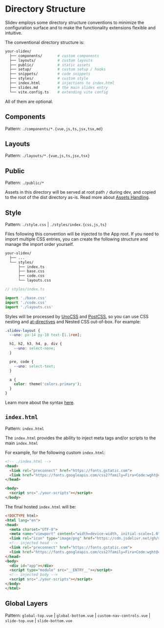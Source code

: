 # Directory Structure

Slidev employs some directory structure conventions to minimize the configuration surface and to make the functionality extensions flexible and intuitive.

The conventional directory structure is:

```bash
your-slidev/
  ├── components/       # custom components
  ├── layouts/          # custom layouts
  ├── public/           # static assets
  ├── setup/            # custom setup / hooks
  ├── snippets/         # code snippets
  ├── styles/           # custom style
  ├── index.html        # injections to index.html
  ├── slides.md         # the main slides entry
  └── vite.config.ts    # extending vite config
```

All of them are optional.

## Components

Pattern: `./components/*.{vue,js,ts,jsx,tsx,md}`

<LinkCard link="guide/component" />

## Layouts

Pattern: `./layouts/*.{vue,js,ts,jsx,tsx}`

<LinkCard link="guide/layout" />

## Public

Pattern: `./public/*`

Assets in this directory will be served at root path `/` during dev, and copied to the root of the dist directory as-is. Read more about [Assets Handling](../guide/faq#assets-handling).

## Style

Pattern: `./style.css` | `./styles/index.{css,js,ts}`

Files following this convention will be injected to the App root. If you need to import multiple CSS entries, you can create the following structure and manage the import order yourself.

```bash
your-slidev/
  ├── ...
  └── styles/
      ├── index.ts
      ├── base.css
      ├── code.css
      └── layouts.css
```

```ts
// styles/index.ts

import './base.css'
import './code.css'
import './layouts.css'
```

Styles will be processed by [UnoCSS](https://unocss.dev/) and [PostCSS](https://postcss.org/), so you can use CSS nesting and [at-directives](https://unocss.dev/transformers/directives#apply) and Nested CSS out-of-box. For example:

<!-- eslint-skip -->

```css
.slidev-layout {
  --uno: px-14 py-10 text-[1.1rem];

  h1, h2, h3, h4, p, div {
    --uno: select-none;
  }

  pre, code {
    --uno: select-text;
  }

  a {
    color: theme('colors.primary');
  }
}
```

Learn more about the syntax [here](https://unocss.dev/transformers/directives#apply).

## `index.html`

Pattern: `index.html`

The `index.html` provides the ability to inject meta tags and/or scripts to the main `index.html`

For example, for the following custom `index.html`:

```html
<!-- ./index.html -->
<head>
  <link rel="preconnect" href="https://fonts.gstatic.com">
  <link href="https://fonts.googleapis.com/css2?family=Fira+Code:wght@400;600&family=Nunito+Sans:wght@200;400;600&display=swap" rel="stylesheet">
</head>

<body>
  <script src="./your-scripts"></script>
</body>
```

The final hosted `index.html` will be:

```html
<!DOCTYPE html>
<html lang="en">
<head>
  <meta charset="UTF-8">
  <meta name="viewport" content="width=device-width, initial-scale=1.0">
  <link rel="icon" type="image/png" href="https://cdn.jsdelivr.net/gh/slidevjs/slidev/assets/favicon.png">
  <!-- injected head -->
  <link rel="preconnect" href="https://fonts.gstatic.com">
  <link href="https://fonts.googleapis.com/css2?family=Fira+Code:wght@400;600&family=Nunito+Sans:wght@200;400;600&display=swap" rel="stylesheet">
</head>
<body>
  <div id="app"></div>
  <script type="module" src="__ENTRY__"></script>
  <!-- injected body -->
  <script src="./your-scripts"></script>
</body>
</html>
```

## Global Layers

Pattern: `global-top.vue` | `global-bottom.vue` | `custom-nav-controls.vue` | `slide-top.vue` | `slide-bottom.vue`

<LinkCard link="features/global-layers" />
